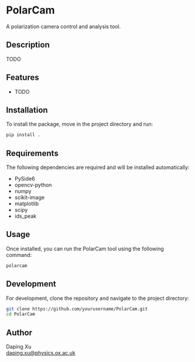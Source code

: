 # PolarCam

A polarization camera control and analysis tool.

## Description

TODO

## Features

- TODO

## Installation

To install the package, move in the project directory and run:

```sh
pip install .
```

## Requirements

The following dependencies are required and will be installed automatically:
- PySide6
- opencv-python
- numpy
- scikit-image
- matplotlib
- scipy
- ids_peak

## Usage

Once installed, you can run the PolarCam tool using the following command:

```sh
polarcam
```

## Development

For development, clone the repository and navigate to the project directory:

```sh
git clone https://github.com/yourusername/PolarCam.git
cd PolarCam
```

## Author

Daping Xu  
daping.xu@physics.ox.ac.uk
